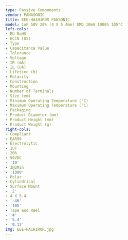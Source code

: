 ```yaml
---
type: Passive Components
vendor: PANASONIC
title: EEE-HA1H1R0R PANSONIC
model: 1uF 50V 20% (4 X 5.4mm) SMD 10mA 1000h 105°C
left-cols:
- EU RoHS
- ECCN (US)
- Type
- Capacitance Value
- Tolerance
- Voltage
- IR (mA)
- IL (uA)
- Lifetime (h)
- Polarity
- Construction
- Mounting
- Number of Terminals
- Size (mm)
- Minimum Operating Temperature (°C)
- Maximum Operating Temperature (°C)
- Packaging
- Product Diameter (mm)
- Product Height (mm)
- Product Weight (g)
right-cols:
- Compliant
- EAR99
- Electrolytic
- 1uF
- 20%
- 50VDC
- '10'
- 3@2Min
- '1000'
- Polar
- Cylindrical
- Surface Mount
- '2'
- 4 X 5.4
- '-40'
- '105'
- Tape and Reel
- '4'
- '5.4'
- '0.13'
img: EEE-HA1H1R0R.jpg
---
```

